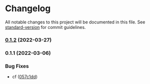 # Changelog

All notable changes to this project will be documented in this file. See [standard-version](https://github.com/conventional-changelog/standard-version) for commit guidelines.

### [0.1.2](https://gitee.com/mikixing/crk/compare/v0.1.1...v0.1.2) (2022-03-27)

### 0.1.1 (2022-03-06)


### Bug Fixes

* cf ([057c1dd](https://gitee.com/mikixing/crk/commit/057c1dd9936a9a6517f6cd805582f7b00cec6bf3))
